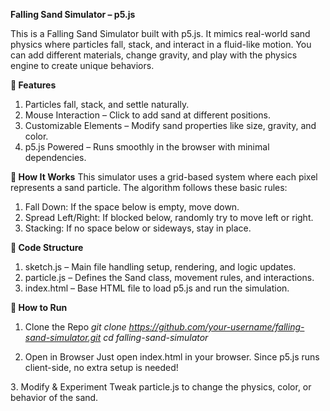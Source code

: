 **Falling Sand Simulator – p5.js**

This is a Falling Sand Simulator built with p5.js. It mimics real-world sand physics where particles fall, stack, and interact in a fluid-like motion. You can add different materials, change gravity, and play with the physics engine to create unique behaviors.

**🌟 Features**
1. Particles fall, stack, and settle naturally.
2. Mouse Interaction – Click to add sand at different positions.
3. Customizable Elements – Modify sand properties like size, gravity, and color.
4. p5.js Powered – Runs smoothly in the browser with minimal dependencies.


**🔹 How It Works**
This simulator uses a grid-based system where each pixel represents a sand particle. The algorithm follows these basic rules:
1. Fall Down: If the space below is empty, move down.
2. Spread Left/Right: If blocked below, randomly try to move left or right.
3. Stacking: If no space below or sideways, stay in place.

**🔹 Code Structure**
1. sketch.js – Main file handling setup, rendering, and logic updates.
2. particle.js – Defines the Sand class, movement rules, and interactions.
3. index.html – Base HTML file to load p5.js and run the simulation.


**🚀 How to Run**
1. Clone the Repo
_git clone https://github.com/your-username/falling-sand-simulator.git
cd falling-sand-simulator_

2. Open in Browser
Just open index.html in your browser. Since p5.js runs client-side, no extra setup is needed!

3️. Modify & Experiment
Tweak particle.js to change the physics, color, or behavior of the sand.
